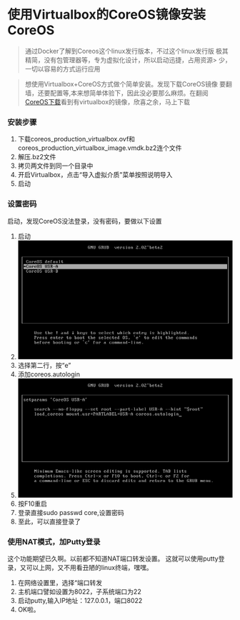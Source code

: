 # 使用Virtualbox的CoreOS镜像安装CoreOS

> 通过Docker了解到Coreos这个linux发行版本，不过这个linux发行版
> 极其精简，没有包管理器等，专为虚拟化设计，所以启动迅捷，占用资源> 少，一切以容易的方式运行应用

> 想使用Virtualbox+CoreOS方式做个简单安装。发现下载CoreOS镜像
> 要翻墙，还要配置等,本来想简单体验下，因此没必要那么麻烦。在翻阅
> [CoreOS下载]()看到有virtualbox的镜像，欣喜之余，马上下载


### 安装步骤

1. 下载coreos_production_virtualbox.ovf和coreos_production_virtualbox_image.vmdk.bz2连个文件
2. 解压.bz2文件
3. 拷贝两文件到同一个目录中
4. 开启Virtualbox，点击“导入虚拟介质"菜单按照说明导入
5. 启动

### 设置密码
启动，发现CoreOS没法登录，没有密码，要做以下设置

1. 启动
2. ![](../images/coreos_vb_557-2-0.png)
3. 选择第二行，按“e”
4. 添加coreos.autologin
5. ![](../images/coreos_vb_557-2-3.png)
6. 按F10重启
7. 登录直接sudo passwd core,设置密码
8. 至此，可以直接登录了

### 使用NAT模式，加Putty登录
这个功能期望已久啊。以前都不知道NAT端口转发设置。
这就可以使用putty登录，又可以上网，又不用看丑陋的linux终端，嘿嘿。

1. 在网络设置里，选择“端口转发
2. 主机端口譬如设置为8022，子系统端口为22
3. 启动putty,输入IP地址：127.0.0.1，端口8022
4. OK啦。


[CoreOS下载]: http://stable.release.core-os.net/amd64-usr/current/
